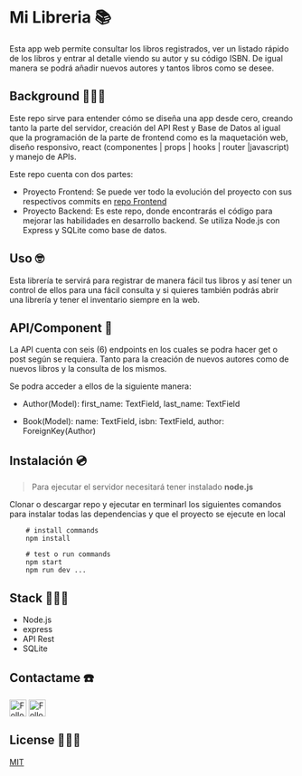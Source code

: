 # Mi Libreria 📚

Esta app web permite consultar los libros registrados, ver un listado rápido de los libros y entrar al detalle viendo su autor y su código ISBN. De igual manera se podrá añadir nuevos autores y tantos libros como se desee.

## Background 🏋🏼‍♂️

Este repo sirve para entender cómo se diseña una app desde cero, creando tanto la parte del servidor, creación del API Rest y Base de Datos al igual que la programación de la parte de frontend como es la maquetación web, diseño responsivo, react (componentes | props | hooks | router |javascript) y manejo de APIs.

Este repo cuenta con dos partes:

- Proyecto Frontend: Se puede ver todo la evolución del proyecto con sus respectivos commits en [repo Frontend](https://github.com/jnataliaramirez/library-frontend)
- Proyecto Backend: Es este repo, donde encontrarás el código para mejorar las habilidades en desarrollo backend. Se utiliza Node.js con Express y SQLite como base de datos.

## Uso 🤓

Esta librería te servirá para registrar de manera fácil tus libros y así tener un control de ellos para una fácil consulta y si quieres también podrás abrir una librería y tener el inventario siempre en la web.

## API/Component 🧐

La API cuenta con seis (6) endpoints en los cuales se podra hacer get o post según se requiera. Tanto para la creación de nuevos autores como de nuevos libros y la consulta de los mismos.

Se podra acceder a ellos de la siguiente manera:

- Author(Model):
  first_name: TextField,
  last_name: TextField

- Book(Model):
  name: TextField,
  isbn: TextField,
  author: ForeignKey(Author)

## Instalación 💿

> Para ejecutar el servidor necesitará tener instalado **node.js**

Clonar o descargar repo y ejecutar en terminarl los siguientes comandos para instalar todas las dependencias y que el proyecto se ejecute en local

```shell
    # install commands
    npm install
```

```shell
    # test o run commands
    npm start
    npm run dev ...
```

## Stack 👩🏻‍🔬
- Node.js
- express
- API Rest
- SQLite

## Contactame ☎️

[<img src="https://raw.githubusercontent.com/Raymo111/Raymo111/master/socials/linkedin.png" height="30em" align="center" alt="Follow jnataliaramirez on LinkedIn" title="Follow jnataiaramirez on LinkedIn"/>](https://linkedin.com/in/jnataliaramirez) [<img src="https://raw.githubusercontent.com/Raymo111/Raymo111/master/socials/twitter.svg" height="30em" align="center" alt="Follow jnataliaramirez on Twitter" title="Follow jnataliaramirez on Twitter"/>](https://twitter.com/jnataliaramirez)

## License 👩🏻‍🎓

[MIT](https://opensource.org/licenses/MIT)
